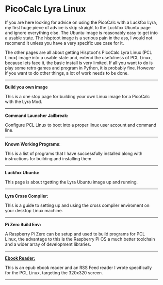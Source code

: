 # PicoCalc Lyra Linux

If you are here looking for advice on using the PicoCalc with a Luckfox Lyra, my first huge piece of advice is skip straight to the Luckfox Ubuntu page and ignore everything else. The Ubuntu image is reasonably easy to get into a usable state. The hisptoot image is a serious pain in the ass, I would not recomend it unless you have a very specific use case for it.

The other pages are all about getting Hisptoot's PicoCalc Lyra Linux (PCL Linux) image into a usable state and, extend the usefulness of PCL Linux, because lets face it, the basic install is very limited. If all you want to do is play some retro games and program in Python, it is probably fine. However if you want to do other things, a lot of work needs to be done.

---
**Build you own image**

This is a one stop page for building your own Linux image for a PicoCalc with the Lyra Mod.

---
**Command Launcher Jailbreak:**

Configure PCL Linux to boot into a proper linux user account and command line.

---
**Known Working Programs:**

This is a list of programs that I have successfully installed along with instructions for building and installing them.

---
**Luckfox Ubuntu:**

This page is about tgetting the Lyra Ubuntu image up and running.

---
**Lyra Cross Compiler:**

This is a guide to setting up and using the cross compiler enviroment on your desktop Linux machine.

---
**Pi Zero Build Env:**

A Raspberry Pi Zero can be setup and used to build programs for PCL Linux, the advantage to this is the Raspberry Pi OS a much better toolchain and a wider array of development libraries.

---
[**Ebook Reader:**](https://github.com/cjstoddard/PCL-Ebook-Reader)

This is an epub ebook reader and an RSS Feed reader I wrote specifically for the PCL Linux, targeting the 320x320 screen. 

---